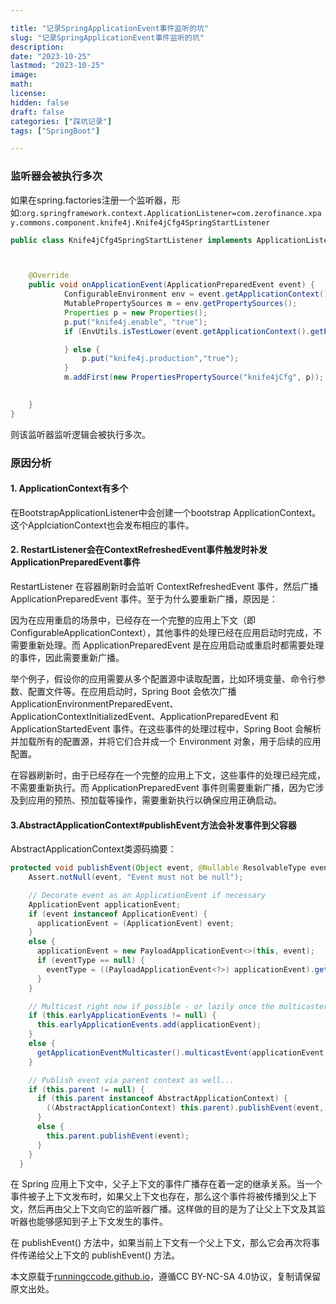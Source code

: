 ```yaml
---

title: "记录SpringApplicationEvent事件监听的坑"
slug: "记录SpringApplicationEvent事件监听的坑"
description:
date: "2023-10-25"
lastmod: "2023-10-25"
image:
math:
license:
hidden: false
draft: false
categories: ["踩坑记录"]
tags: ["SpringBoot"]

---
```

### 监听器会被执行多次

如果在spring.factories注册一个监听器，形如:`org.springframework.context.ApplicationListener=com.zerofinance.xpay.commons.component.knife4j.Knife4jCfg4SpringStartListener`

```java
public class Knife4jCfg4SpringStartListener implements ApplicationListener<ApplicationPreparedEvent> {



    @Override
    public void onApplicationEvent(ApplicationPreparedEvent event) {
            ConfigurableEnvironment env = event.getApplicationContext().getEnvironment();
            MutablePropertySources m = env.getPropertySources();
            Properties p = new Properties();
            p.put("knife4j.enable", "true");
            if (EnvUtils.isTestLower(event.getApplicationContext().getEnvironment())) {

            } else {
                p.put("knife4j.production","true");
            }
            m.addFirst(new PropertiesPropertySource("knife4jCfg", p));

        
    }
}

```

则该监听器监听逻辑会被执行多次。

### 原因分析

#### 1. ApplicationContext有多个

在BootstrapApplicationListener中会创建一个bootstrap ApplicationContext。这个ApplciationContext也会发布相应的事件。

#### 2. RestartListener会在ContextRefreshedEvent事件触发时补发ApplicationPreparedEvent事件

RestartListener 在容器刷新时会监听 ContextRefreshedEvent 事件，然后广播ApplicationPreparedEvent 事件。至于为什么要重新广播，原因是：

因为在应用重启的场景中，已经存在一个完整的应用上下文（即 ConfigurableApplicationContext），其他事件的处理已经在应用启动时完成，不需要重新处理。而 ApplicationPreparedEvent 是在应用启动或重启时都需要处理的事件，因此需要重新广播。

举个例子，假设你的应用需要从多个配置源中读取配置，比如环境变量、命令行参数、配置文件等。在应用启动时，Spring Boot 会依次广播 ApplicationEnvironmentPreparedEvent、ApplicationContextInitializedEvent、ApplicationPreparedEvent 和 ApplicationStartedEvent 事件。在这些事件的处理过程中，Spring Boot 会解析并加载所有的配置源，并将它们合并成一个 Environment 对象，用于后续的应用配置。

在容器刷新时，由于已经存在一个完整的应用上下文，这些事件的处理已经完成，不需要重新执行。而 ApplicationPreparedEvent 事件则需要重新广播，因为它涉及到应用的预热、预加载等操作，需要重新执行以确保应用正确启动。

#### 3.AbstractApplicationContext#publishEvent方法会补发事件到父容器

AbstractApplicationContext类源码摘要：

```java
protected void publishEvent(Object event, @Nullable ResolvableType eventType) {
    Assert.notNull(event, "Event must not be null");

    // Decorate event as an ApplicationEvent if necessary
    ApplicationEvent applicationEvent;
    if (event instanceof ApplicationEvent) {
      applicationEvent = (ApplicationEvent) event;
    }
    else {
      applicationEvent = new PayloadApplicationEvent<>(this, event);
      if (eventType == null) {
        eventType = ((PayloadApplicationEvent<?>) applicationEvent).getResolvableType();
      }
    }

    // Multicast right now if possible - or lazily once the multicaster is initialized
    if (this.earlyApplicationEvents != null) {
      this.earlyApplicationEvents.add(applicationEvent);
    }
    else {
      getApplicationEventMulticaster().multicastEvent(applicationEvent, eventType);
    }

    // Publish event via parent context as well...
    if (this.parent != null) {
      if (this.parent instanceof AbstractApplicationContext) {
        ((AbstractApplicationContext) this.parent).publishEvent(event, eventType);
      }
      else {
        this.parent.publishEvent(event);
      }
    }
  }
```

在 Spring 应用上下文中，父子上下文的事件广播存在着一定的继承关系。当一个事件被子上下文发布时，如果父上下文也存在，那么这个事件将被传播到父上下文，然后再由父上下文向它的监听器广播。这样做的目的是为了让父上下文及其监听器也能够感知到子上下文发生的事件。

在 publishEvent() 方法中，如果当前上下文有一个父上下文，那么它会再次将事件传递给父上下文的 publishEvent() 方法。










本文原载于[runningccode.github.io](https://runningccode.github.io)，遵循CC BY-NC-SA 4.0协议，复制请保留原文出处。